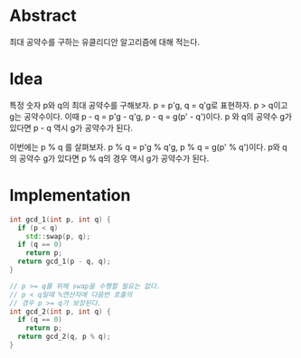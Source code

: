 # Abstract

최대 공약수를 구하는 유클리디안 알고리즘에 대해 적는다.

# Idea

특정 숫자 p와 q의 최대 공약수를 구해보자. p = p'g, q = q'g로
표현하자. p > q이고 g는 공약수이다. 이때 p - q = p'g - q'g, p - q =
g(p' - q')이다. p 와 q의 공약수 g가 있다면 p - q 역시 g가 공약수가
된다.

이번에는 p % q 를 살펴보자.  p % q = p'g % q'g, p % q = g(p' %
q')이다.  p와 q의 공약수 g가 있다면 p % q의 경우 역시 g가 공약수가
된다.

# Implementation

```cpp
int gcd_1(int p, int q) {
  if (p < q)
    std::swap(p, q);
  if (q == 0)
    return p;
  return gcd_1(p - q, q);
}

// p >= q를 위해 swap을 수행할 필요는 없다.
// p < q일때 %연산자에 다음번 호출의
// 경우 p >= q가 보장된다.
int gcd_2(int p, int q) {
  if (q == 0)
    return p;
  return gcd_2(q, p % q);
}
```